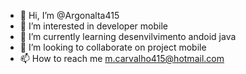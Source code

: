 - 👋 Hi, I’m @Argonalta415
- 👀 I’m interested in developer mobile
- 🌱 I’m currently learning desenvilvimento andoid java
- 💞️ I’m looking to collaborate on  project mobile
- 📫 How to reach me m.carvalho415@hotmail.com

<!---
Argonalta415/Argonalta415 is a ✨ special ✨ repository because its `README.md` (this file) appears on your GitHub profile.
You can click the Preview link to take a look at your changes.
--->
